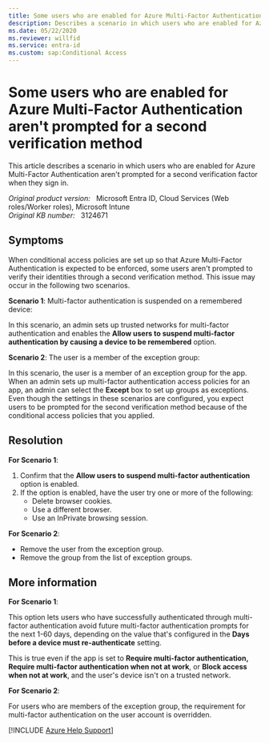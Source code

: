 ```yaml
---
title: Some users who are enabled for Azure Multi-Factor Authentication aren't prompted for a second verification method
description: Describes a scenario in which users who are enabled for Azure Multi-Factor Authentication aren't prompted for a second verification factor when they sign in.
ms.date: 05/22/2020
ms.reviewer: willfid
ms.service: entra-id
ms.custom: sap:Conditional Access
---
```

# Some users who are enabled for Azure Multi-Factor Authentication aren't prompted for a second verification method

This article describes a scenario in which users who are enabled for Azure Multi-Factor Authentication aren't prompted for a second verification factor when they sign in.

_Original product version:_ &nbsp; Microsoft Entra ID, Cloud Services (Web roles/Worker roles), Microsoft Intune  
_Original KB number:_ &nbsp; 3124671

## Symptoms

When conditional access policies are set up so that Azure Multi-Factor Authentication is expected to be enforced, some users aren't prompted to verify their identities through a second verification method. This issue may occur in the following two scenarios.

**Scenario 1**: Multi-factor authentication is suspended on a remembered device:

In this scenario, an admin sets up trusted networks for multi-factor authentication and enables the **Allow users to suspend multi-factor authentication by causing a device to be remembered**  option.

**Scenario 2**: The user is a member of the exception group:

In this scenario, the user is a member of an exception group for the app. When an admin sets up multi-factor authentication access policies for an app, an admin can select the **Except** box to set up groups as exceptions. Even though the settings in these scenarios are configured, you expect users to be prompted for the second verification method because of the conditional access policies that you applied.

## Resolution

**For Scenario 1**:

1. Confirm that the **Allow users to suspend multi-factor authentication** option is enabled.
2. If the option is enabled, have the user try one or more of the following:
   - Delete browser cookies.
   - Use a different browser.
   - Use an InPrivate browsing session.

**For Scenario 2**:

- Remove the user from the exception group.
- Remove the group from the list of exception groups.

## More information

**For Scenario 1**:

This option lets users who have successfully authenticated through multi-factor authentication avoid future multi-factor authentication prompts for the next 1-60 days, depending on the value that's configured in the **Days before a device must re-authenticate** setting.

This is true even if the app is set to **Require multi-factor authentication,** **Require multi-factor authentication when not at work**, or **Block access when not at work**, and the user's device isn't on a trusted network.

**For Scenario 2**:

For users who are members of the exception group, the requirement for multi-factor authentication on the user account is overridden.

[!INCLUDE [Azure Help Support](../../../../includes/azure-help-support.md)]
